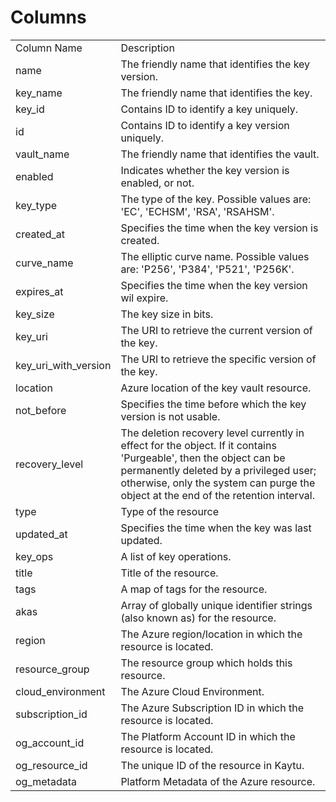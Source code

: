 # Columns  

<table>
	<tr><td>Column Name</td><td>Description</td></tr>
	<tr><td>name</td><td>The friendly name that identifies the key version.</td></tr>
	<tr><td>key_name</td><td>The friendly name that identifies the key.</td></tr>
	<tr><td>key_id</td><td>Contains ID to identify a key uniquely.</td></tr>
	<tr><td>id</td><td>Contains ID to identify a key version uniquely.</td></tr>
	<tr><td>vault_name</td><td>The friendly name that identifies the vault.</td></tr>
	<tr><td>enabled</td><td>Indicates whether the key version is enabled, or not.</td></tr>
	<tr><td>key_type</td><td>The type of the key. Possible values are: &#39;EC&#39;, &#39;ECHSM&#39;, &#39;RSA&#39;, &#39;RSAHSM&#39;.</td></tr>
	<tr><td>created_at</td><td>Specifies the time when the key version is created.</td></tr>
	<tr><td>curve_name</td><td>The elliptic curve name. Possible values are: &#39;P256&#39;, &#39;P384&#39;, &#39;P521&#39;, &#39;P256K&#39;.</td></tr>
	<tr><td>expires_at</td><td>Specifies the time when the key version wil expire.</td></tr>
	<tr><td>key_size</td><td>The key size in bits.</td></tr>
	<tr><td>key_uri</td><td>The URI to retrieve the current version of the key.</td></tr>
	<tr><td>key_uri_with_version</td><td>The URI to retrieve the specific version of the key.</td></tr>
	<tr><td>location</td><td>Azure location of the key vault resource.</td></tr>
	<tr><td>not_before</td><td>Specifies the time before which the key version is not usable.</td></tr>
	<tr><td>recovery_level</td><td>The deletion recovery level currently in effect for the object. If it contains &#39;Purgeable&#39;, then the object can be permanently deleted by a privileged user; otherwise, only the system can purge the object at the end of the retention interval.</td></tr>
	<tr><td>type</td><td>Type of the resource</td></tr>
	<tr><td>updated_at</td><td>Specifies the time when the key was last updated.</td></tr>
	<tr><td>key_ops</td><td>A list of key operations.</td></tr>
	<tr><td>title</td><td>Title of the resource.</td></tr>
	<tr><td>tags</td><td>A map of tags for the resource.</td></tr>
	<tr><td>akas</td><td>Array of globally unique identifier strings (also known as) for the resource.</td></tr>
	<tr><td>region</td><td>The Azure region/location in which the resource is located.</td></tr>
	<tr><td>resource_group</td><td>The resource group which holds this resource.</td></tr>
	<tr><td>cloud_environment</td><td>The Azure Cloud Environment.</td></tr>
	<tr><td>subscription_id</td><td>The Azure Subscription ID in which the resource is located.</td></tr>
	<tr><td>og_account_id</td><td>The Platform Account ID in which the resource is located.</td></tr>
	<tr><td>og_resource_id</td><td>The unique ID of the resource in Kaytu.</td></tr>
	<tr><td>og_metadata</td><td>Platform Metadata of the Azure resource.</td></tr>
</table>